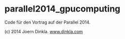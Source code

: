 parallel2014_gpucomputing
=========================

Code für den Vortrag auf der Parallel 2014.

(c) 2014 Joern Dinkla. www.dinkla.com
